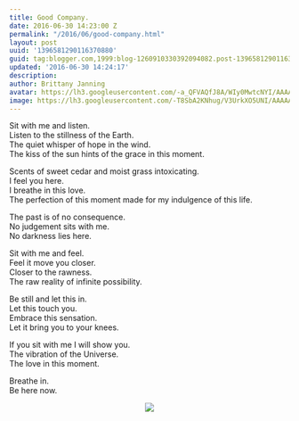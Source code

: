 ```yaml
---
title: Good Company.
date: 2016-06-30 14:23:00 Z
permalink: "/2016/06/good-company.html"
layout: post
uuid: '1396581290116370880'
guid: tag:blogger.com,1999:blog-1260910330392094082.post-1396581290116370880
updated: '2016-06-30 14:24:17'
description: 
author: Brittany Janning
avatar: https://lh3.googleusercontent.com/-a_QFVAQfJ8A/WIy0MwtcNYI/AAAAAAAAAYU/MjTQjocbF6Q/s640/IMG_20170126_093835_269.jpg
image: https://lh3.googleusercontent.com/-T8SbA2KNhug/V3UrkXO5UNI/AAAAAAAAAQc/2ySyo9VoGRU/s640/20160629_121315.jpg
---
```


<div class="css-full-post-content js-full-post-content">
<p dir="ltr">Sit with me and listen.<br>Listen to the stillness of the Earth.<br>The quiet whisper of hope in the wind.<br>The kiss of the sun hints of the grace in this moment. </p><p dir="ltr">Scents of sweet cedar and moist grass intoxicating.<br>I feel you here.<br>I breathe in this love.<br>The perfection of this moment made for my indulgence of this life.</p><p dir="ltr">The past is of no consequence.<br>No judgement sits with me.<br>No darkness lies here.</p><p dir="ltr">Sit with me and feel.<br>Feel it move you closer.<br>Closer to the rawness.<br>The raw reality of infinite possibility. </p><p dir="ltr">Be still and let this in.<br>Let this touch you.<br>Embrace this sensation. <br>Let it bring you to your knees.</p><p dir="ltr">If you sit with me I will show you.<br>The vibration of the Universe.<br>The love in this moment. </p><p dir="ltr">Breathe in.<br>Be here now.</p><div class="separator" style="clear: both; text-align: center;"> <a href="https://lh3.googleusercontent.com/-T8SbA2KNhug/V3UrkXO5UNI/AAAAAAAAAQc/2ySyo9VoGRU/s1600/20160629_121315.jpg" imageanchor="1" style="margin-left: 1em; margin-right: 1em;"> <img border="0" src="https://lh3.googleusercontent.com/-T8SbA2KNhug/V3UrkXO5UNI/AAAAAAAAAQc/2ySyo9VoGRU/s640/20160629_121315.jpg"> </a> </div>
</div>
